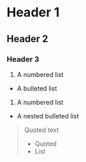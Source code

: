# Header 1
## Header 2
### Header 3

1. A numbered list

* A bulleted list

1. A numbered list
 * A nested bulleted list

> Quoted text
> * Quoted
> * List


